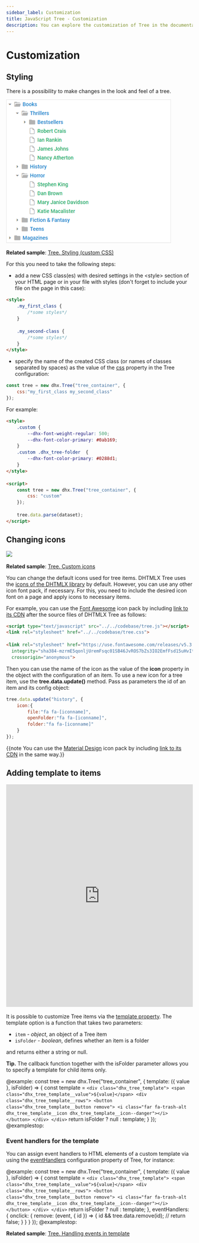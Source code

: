 ```yaml
---
sidebar_label: Customization
title: JavaScript Tree - Customization 
description: You can explore the customization of Tree in the documentation of the DHTMLX JavaScript UI library. Browse developer guides and API reference, try out code examples and live demos, and download a free 30-day evaluation version of DHTMLX Suite.
---
```


# Customization

## Styling

There is a possibility to make changes in the look and feel of a tree. 

![Styling Tree](../assets/tree/custom_style.png)

**Related sample**: [Tree. Styling (custom CSS)](https://snippet.dhtmlx.com/ocv4p7zg)

For this you need to take the following steps:

- add a new CSS class(es) with desired settings in the &lt;style&gt; section of your HTML page or in your file with styles (don't forget to include your file on the page in this case):

~~~html
<style>
	.my_first_class {
		/*some styles*/
	}
    
    .my_second-class {
		/*some styles*/
	}
</style>
~~~

- specify the name of the created CSS class (or names of classes separated by spaces) as the value of the [css](tree/api/tree_css_config.md) property in the Tree configuration:

~~~js
const tree = new dhx.Tree("tree_container", { 
    css:"my_first_class my_second_class"
});
~~~

For example:

~~~html
<style>
    .custom {
        --dhx-font-weight-regular: 500;
        --dhx-font-color-primary: #0ab169;
    }
	.custom .dhx_tree-folder  {
        --dhx-font-color-primary: #0288d1;
	}
</style>

<script>
    const tree = new dhx.Tree("tree_container", {
        css: "custom"
    });

    tree.data.parse(dataset);
</script>
~~~

## Changing icons

![](../assets/tree/custom_icons.png)

**Related sample**: [Tree. Custom icons](https://snippet.dhtmlx.com/lpsgn3j7)

You can change the default icons used for tree items. DHTMLX Tree uses the [icons of the DHTMLX library](helpers/icon.md) by default. However, you can use any other icon font pack, if necessary. 
For this, you need to include the desired icon font on a page and apply icons to necessary items.

For example, you can use the [Font Awesome](https://fontawesome.com/) icon pack by including [link to its CDN](https://fontawesome.com/how-to-use/on-the-web/setup/getting-started?using=web-fonts-with-css) 
after the source files of DHTMLX Tree as follows:

~~~html
<script type="text/javascript" src="../../codebase/tree.js"></script>
<link rel="stylesheet" href="../../codebase/tree.css">

<link rel="stylesheet" href="https://use.fontawesome.com/releases/v5.3.1/css/all.css" 
  integrity="sha384-mzrmE5qonljUremFsqc01SB46JvROS7bZs3IO2EmfFsd15uHvIt+Y8vEf7N7fWAU"  
  crossorigin="anonymous">
~~~

Then you can use the name of the icon as the value of the **icon** property in the object with the configuration of an item. To use a new icon for a tree item, use the **tree.data.update()** method. Pass as parameters the
id of an item and its config object:

~~~js
tree.data.update("history", {
	icon:{
		file:"fa fa-[iconname]",
		openFolder:"fa fa-[iconname]",
		folder:"fa fa-[iconname]"
	}
});
~~~

{{note You can use the [Material Design](https://materialdesignicons.com/) icon pack by including [link to its CDN](https://cdnjs.cloudflare.com/ajax/libs/MaterialDesign-Webfont/2.5.94/css/materialdesignicons.css) in the same way.}}

## Adding template to items

<iframe src="https://snippet.dhtmlx.com/hg3f50td?mode=js" frameborder="0" class="snippet_iframe" width="100%" height="600"></iframe>

It is possible to customize Tree items via the [template property](tree/api/tree_template_config.md). The template option is a function that takes two parameters:

- `item` - *object*, an object of a Tree item
- `isFolder` - *boolean*, defines whether an item is a folder

and returns either a string or null.

**Tip.** The callback function together with the isFolder parameter allows you to specify a template for child items only.

@example:
const tree = new dhx.Tree("tree_container", {
    template: ({ value }, isFolder) => {
        const template = `
            <div class="dhx_tree_template">
                <span class="dhx_tree_template__value">${value}</span>
                <div class="dhx_tree_template__rows">
                    <button class="dhx_tree_template__button remove">
                        <i class="far fa-trash-alt dhx_tree_template__icon dhx_tree_template__icon--danger"></i>
                    </button>
                </div>
            </div>
        `
        return isFolder ? null : template;
    }
});
@examplestop:

### Event handlers for the template

You can assign event handlers to HTML elements of a custom template via using the [eventHandlers](tree/api/tree_eventhandlers_config.md)  configuration property of Tree, for instance:

@example:
const tree = new dhx.Tree("tree_container", {
    template: ({ value }, isFolder) => {
        const template = `
            <div class="dhx_tree_template">
                <span class="dhx_tree_template__value">${value}</span>
                <div class="dhx_tree_template__rows">
                    <button class="dhx_tree_template__button remove">
                        <i class="far fa-trash-alt dhx_tree_template__icon dhx_tree_template__icon--danger"></i>
                    </button>
                </div>
            </div>
        `
        return isFolder ? null : template;
    },
    eventHandlers: {
        onclick: {
            remove: (event, { id }) => {
                id && tree.data.remove(id);
                // return false;
            }
        }
    }
});
@examplestop:

**Related sample**: [Tree. Handling events in template](https://snippet.dhtmlx.com/hg3f50td)

